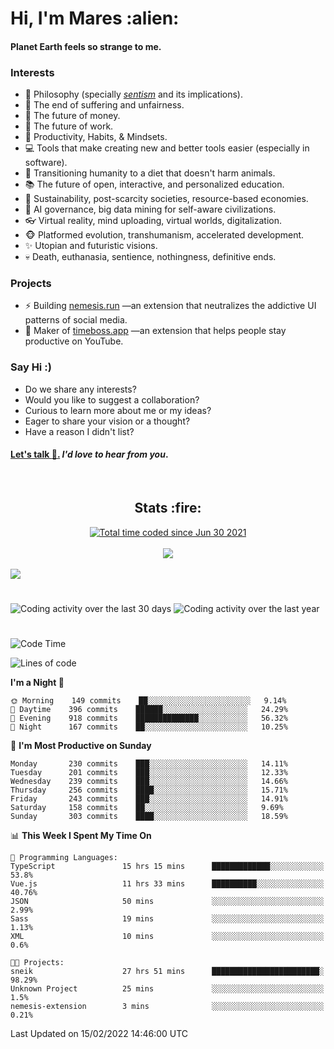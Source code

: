 <h1>Hi, I'm Mares :alien:</h1>

#### Planet Earth feels so strange to me.

### **Interests**

- 🌊 Philosophy (specially [_sentism_][sentismmedium] and its implications).
- 🎯 The end of suffering and unfairness.
- 💸 The future of money.
- 💼 The future of work.
- 🧠 Productivity, Habits, & Mindsets.
- 💻 Tools that make creating new and better tools easier (especially in software).
- 🥗 Transitioning humanity to a diet that doesn't harm animals.
- 📚 The future of open, interactive, and personalized education.
- 🌱 Sustainability, post-scarcity societies, resource-based economies.
- 🤖 AI governance, big data mining for self-aware civilizations.
- 👓 Virtual reality, mind uploading, virtual worlds, digitalization.
- 🐵 Platformed evolution, transhumanism, accelerated development.
- ✨ Utopian and futuristic visions.
- 💀 Death, euthanasia, sentience, nothingness, definitive ends.


### **Projects**

- ⚡ Building [nemesis.run](https://nemesis.run) —an extension that neutralizes the addictive UI patterns of social media.
- 💎 Maker of [timeboss.app](https://timeboss.app) —an extension that helps people stay productive on YouTube.


### **Say Hi :)**

- Do we share any interests?
- Would you like to suggest a collaboration?
- Curious to learn more about me or my ideas?
- Eager to share your vision or a thought?
- Have a reason I didn't list?

#### [Let's talk :wave:.](mailto:mareszhar@gmail.com) _I'd love to hear from you_.

[sentismmedium]: https://medium.com/@mareszhar/born-a-prisoner-a-reflection-about-life-its-struggles-and-a-plan-to-escape-d8566ce9b026

<br>

<h2 align="center">Stats :fire:</h2>

<div align="center">
  <a href="https://wakatime.com/@cfdc0e0d-4860-4b62-9ff0-cb659185525e">
    <img src="https://wakatime.com/badge/user/cfdc0e0d-4860-4b62-9ff0-cb659185525e.svg" alt="Total time coded since Jun 30 2021" />
  </a>
</div>

<br>

<!-- 
Add or remove this: 
&dates=B1AAB3FF 
...or this...
&date_format=M%20j%5B%2C%20Y%5D
from the *streak stats URL below* if they get bugged and aren't updating: 
-->

<div align="center">
  <img src="https://github-readme-streak-stats.herokuapp.com?user=mareszhar&theme=black-ice&hide_border=true&stroke=FFFFFF15&ring=DF8FFE&fire=DF8FFE&currStreakLabel=DF8FFE&background=1A232A&currStreakNum=86FFAB&dates=B1AAB3FF&date_format=M%20j%5B%2C%20Y%5D">
</div>

<br>

<img src="https://activity-graph.herokuapp.com/graph?username=mareszhar&theme=nord&bg_color=00000000&color=979797&line=DF8FFE&point=00000000&area=true&hide_border=true">

<br>

<h1></h1>

<img src="https://wakatime.com/share/@mares/5df0ff02-9c79-41b4-b540-51dc9c65a57b.svg" alt="Coding activity over the last 30 days" />
<img src="https://wakatime.com/share/@mares/ea89ba71-f374-40af-930c-e0655909fe37.svg" alt="Coding activity over the last year" />

<h1></h1>

<!--START_SECTION:waka-->
![Code Time](http://img.shields.io/badge/Code%20Time-502%20hrs%2015%20mins-blue)

![Lines of code](https://img.shields.io/badge/From%20Hello%20World%20I%27ve%20Written-124%20Thousand%20lines%20of%20code-blue)

**I'm a Night 🦉** 

```text
🌞 Morning    149 commits    ██░░░░░░░░░░░░░░░░░░░░░░░   9.14% 
🌆 Daytime    396 commits    ██████░░░░░░░░░░░░░░░░░░░   24.29% 
🌃 Evening    918 commits    ██████████████░░░░░░░░░░░   56.32% 
🌙 Night      167 commits    ██░░░░░░░░░░░░░░░░░░░░░░░   10.25%

```
📅 **I'm Most Productive on Sunday** 

```text
Monday       230 commits    ███░░░░░░░░░░░░░░░░░░░░░░   14.11% 
Tuesday      201 commits    ███░░░░░░░░░░░░░░░░░░░░░░   12.33% 
Wednesday    239 commits    ███░░░░░░░░░░░░░░░░░░░░░░   14.66% 
Thursday     256 commits    ████░░░░░░░░░░░░░░░░░░░░░   15.71% 
Friday       243 commits    ███░░░░░░░░░░░░░░░░░░░░░░   14.91% 
Saturday     158 commits    ██░░░░░░░░░░░░░░░░░░░░░░░   9.69% 
Sunday       303 commits    ████░░░░░░░░░░░░░░░░░░░░░   18.59%

```


📊 **This Week I Spent My Time On** 

```text
💬 Programming Languages: 
TypeScript               15 hrs 15 mins      █████████████░░░░░░░░░░░░   53.8% 
Vue.js                   11 hrs 33 mins      ██████████░░░░░░░░░░░░░░░   40.76% 
JSON                     50 mins             ░░░░░░░░░░░░░░░░░░░░░░░░░   2.99% 
Sass                     19 mins             ░░░░░░░░░░░░░░░░░░░░░░░░░   1.13% 
XML                      10 mins             ░░░░░░░░░░░░░░░░░░░░░░░░░   0.6%

🐱‍💻 Projects: 
sneik                    27 hrs 51 mins      ████████████████████████░   98.29% 
Unknown Project          25 mins             ░░░░░░░░░░░░░░░░░░░░░░░░░   1.5% 
nemesis-extension        3 mins              ░░░░░░░░░░░░░░░░░░░░░░░░░   0.21%

```


 Last Updated on 15/02/2022 14:46:00 UTC
<!--END_SECTION:waka-->
